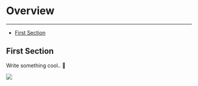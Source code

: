 # Overview

---

- [First Section](#section-1)

<a name="section-1"></a>
## First Section

Write something cool.. 🦊

[![](http://img.youtube.com/vi/D1EnmOpgS4M/0.jpg)](http://www.youtube.com/watch?v=D1EnmOpgS4M "")
